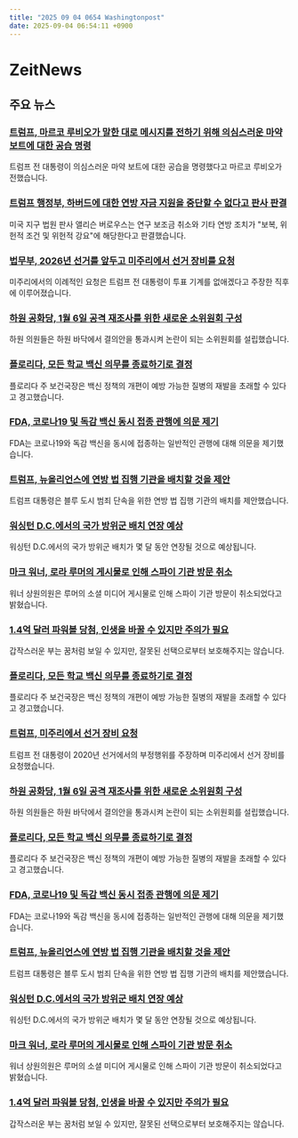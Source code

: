 ```yaml
---
title: "2025 09 04 0654 Washingtonpost"
date: 2025-09-04 06:54:11 +0900
---
```


# ZeitNews
## 주요 뉴스
### [트럼프, 마르코 루비오가 말한 대로 메시지를 전하기 위해 의심스러운 마약 보트에 대한 공습 명령](https://www.washingtonpost.com/world/2025/09/03/us-strikes-venezuela-alleged-drug-boat/)
트럼프 전 대통령이 의심스러운 마약 보트에 대한 공습을 명령했다고 마르코 루비오가 전했습니다.

### [트럼프 행정부, 하버드에 대한 연방 자금 지원을 중단할 수 없다고 판사 판결](https://www.washingtonpost.com/education/2025/09/03/harvard-trump-administration-lawsuit/)
미국 지구 법원 판사 앨리슨 버로우스는 연구 보조금 취소와 기타 연방 조치가 "보복, 위헌적 조건 및 위헌적 강요"에 해당한다고 판결했습니다.

### [법무부, 2026년 선거를 앞두고 미주리에서 선거 장비를 요청](https://www.washingtonpost.com/politics/2025/09/03/trump-2020-election-integrity/)
미주리에서의 이례적인 요청은 트럼프 전 대통령이 투표 기계를 없애겠다고 주장한 직후에 이루어졌습니다.

### [하원 공화당, 1월 6일 공격 재조사를 위한 새로운 소위원회 구성](https://www.washingtonpost.com/politics/2025/09/03/new-jan-6-committee-congress-trump-johnson/)
하원 의원들은 하원 바닥에서 결의안을 통과시켜 논란이 되는 소위원회를 설립했습니다.

### [플로리다, 모든 학교 백신 의무를 종료하기로 결정](https://www.washingtonpost.com/health/2025/09/03/florida-vaccine-mandates-ended/)
플로리다 주 보건국장은 백신 정책의 개편이 예방 가능한 질병의 재발을 초래할 수 있다고 경고했습니다.

### [FDA, 코로나19 및 독감 백신 동시 접종 관행에 의문 제기](https://www.washingtonpost.com/health/2025/09/03/vaccine-access-covid-flu-fda-safety/)
FDA는 코로나19와 독감 백신을 동시에 접종하는 일반적인 관행에 대해 의문을 제기했습니다.

### [트럼프, 뉴올리언스에 연방 법 집행 기관을 배치할 것을 제안](https://www.washingtonpost.com/politics/2025/09/03/trump-policing-red-states-new-orleans/)
트럼프 대통령은 블루 도시 범죄 단속을 위한 연방 법 집행 기관의 배치를 제안했습니다.

### [워싱턴 D.C.에서의 국가 방위군 배치 연장 예상](https://www.washingtonpost.com/national-security/2025/09/03/national-guard-dc/)
워싱턴 D.C.에서의 국가 방위군 배치가 몇 달 동안 연장될 것으로 예상됩니다.

### [마크 워너, 로라 루머의 게시물로 인해 스파이 기관 방문 취소](https://www.washingtonpost.com/national-security/2025/09/03/mark-warner-senate-loomer-canceled-hegseth/)
워너 상원의원은 루머의 소셜 미디어 게시물로 인해 스파이 기관 방문이 취소되었다고 밝혔습니다.

### [1.4억 달러 파워볼 당첨, 인생을 바꿀 수 있지만 주의가 필요](https://www.washingtonpost.com/business/2025/09/03/powerball-jackpot-billion-money-issues/)
갑작스러운 부는 꿈처럼 보일 수 있지만, 잘못된 선택으로부터 보호해주지는 않습니다.

### [플로리다, 모든 학교 백신 의무를 종료하기로 결정](https://www.washingtonpost.com/health/2025/09/03/florida-vaccine-mandates-ended/)
플로리다 주 보건국장은 백신 정책의 개편이 예방 가능한 질병의 재발을 초래할 수 있다고 경고했습니다.

### [트럼프, 미주리에서 선거 장비 요청](https://www.washingtonpost.com/politics/2025/09/03/trump-2020-election-integrity/)
트럼프 전 대통령이 2020년 선거에서의 부정행위를 주장하며 미주리에서 선거 장비를 요청했습니다.

### [하원 공화당, 1월 6일 공격 재조사를 위한 새로운 소위원회 구성](https://www.washingtonpost.com/politics/2025/09/03/new-jan-6-committee-congress-trump-johnson/)
하원 의원들은 하원 바닥에서 결의안을 통과시켜 논란이 되는 소위원회를 설립했습니다.

### [플로리다, 모든 학교 백신 의무를 종료하기로 결정](https://www.washingtonpost.com/health/2025/09/03/florida-vaccine-mandates-ended/)
플로리다 주 보건국장은 백신 정책의 개편이 예방 가능한 질병의 재발을 초래할 수 있다고 경고했습니다.

### [FDA, 코로나19 및 독감 백신 동시 접종 관행에 의문 제기](https://www.washingtonpost.com/health/2025/09/03/vaccine-access-covid-flu-fda-safety/)
FDA는 코로나19와 독감 백신을 동시에 접종하는 일반적인 관행에 대해 의문을 제기했습니다.

### [트럼프, 뉴올리언스에 연방 법 집행 기관을 배치할 것을 제안](https://www.washingtonpost.com/politics/2025/09/03/trump-policing-red-states-new-orleans/)
트럼프 대통령은 블루 도시 범죄 단속을 위한 연방 법 집행 기관의 배치를 제안했습니다.

### [워싱턴 D.C.에서의 국가 방위군 배치 연장 예상](https://www.washingtonpost.com/national-security/2025/09/03/national-guard-dc/)
워싱턴 D.C.에서의 국가 방위군 배치가 몇 달 동안 연장될 것으로 예상됩니다.

### [마크 워너, 로라 루머의 게시물로 인해 스파이 기관 방문 취소](https://www.washingtonpost.com/national-security/2025/09/03/mark-warner-senate-loomer-canceled-hegseth/)
워너 상원의원은 루머의 소셜 미디어 게시물로 인해 스파이 기관 방문이 취소되었다고 밝혔습니다.

### [1.4억 달러 파워볼 당첨, 인생을 바꿀 수 있지만 주의가 필요](https://www.washingtonpost.com/business/2025/09/03/powerball-jackpot-billion-money-issues/)
갑작스러운 부는 꿈처럼 보일 수 있지만, 잘못된 선택으로부터 보호해주지는 않습니다.